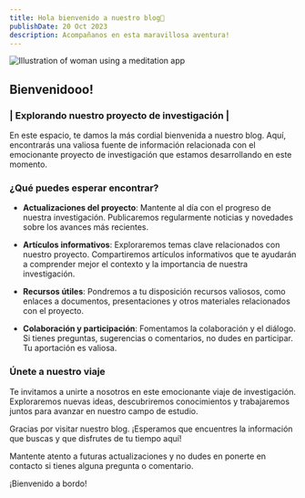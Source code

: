 ```yaml
---
title: Hola bienvenido a nuestro blog👋
publishDate: 20 Oct 2023
description: Acompañanos en esta maravillosa aventura!
---
```


![Illustration of woman using a meditation app](/assets/blog/casual-life-3d-meditation-crystal.webp)

## Bienvenidooo!

### | Explorando nuestro proyecto de investigación |

En este espacio, te damos la más cordial bienvenida a nuestro blog. Aquí, encontrarás una valiosa fuente de información relacionada con el emocionante proyecto de investigación que estamos desarrollando en este momento.

### ¿Qué puedes esperar encontrar?

- **Actualizaciones del proyecto**: Mantente al día con el progreso de nuestra investigación. Publicaremos regularmente noticias y novedades sobre los avances más recientes.

- **Artículos informativos**: Exploraremos temas clave relacionados con nuestro proyecto. Compartiremos artículos informativos que te ayudarán a comprender mejor el contexto y la importancia de nuestra investigación.

- **Recursos útiles**: Pondremos a tu disposición recursos valiosos, como enlaces a documentos, presentaciones y otros materiales relacionados con el proyecto.

- **Colaboración y participación**: Fomentamos la colaboración y el diálogo. Si tienes preguntas, sugerencias o comentarios, no dudes en participar. Tu aportación es valiosa.

### Únete a nuestro viaje

Te invitamos a unirte a nosotros en este emocionante viaje de investigación. Exploraremos nuevas ideas, descubriremos conocimientos y trabajaremos juntos para avanzar en nuestro campo de estudio.

Gracias por visitar nuestro blog. ¡Esperamos que encuentres la información que buscas y que disfrutes de tu tiempo aquí!

Mantente atento a futuras actualizaciones y no dudes en ponerte en contacto si tienes alguna pregunta o comentario.

¡Bienvenido a bordo!
